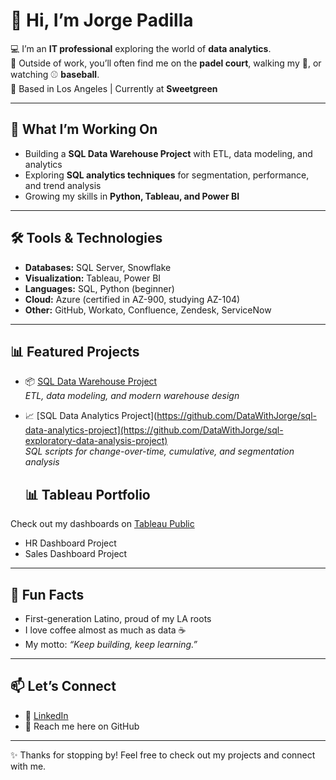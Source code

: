 # 👋 Hi, I’m Jorge Padilla  

💻 I’m an **IT professional** exploring the world of **data analytics**.  
🎾 Outside of work, you’ll often find me on the **padel court**, walking my 🐶, or watching ⚾ **baseball**.  
📍 Based in Los Angeles | Currently at **Sweetgreen**  

---

## 🚀 What I’m Working On
- Building a **SQL Data Warehouse Project** with ETL, data modeling, and analytics  
- Exploring **SQL analytics techniques** for segmentation, performance, and trend analysis  
- Growing my skills in **Python, Tableau, and Power BI**  

---

## 🛠️ Tools & Technologies
- **Databases:** SQL Server, Snowflake  
- **Visualization:** Tableau, Power BI  
- **Languages:** SQL, Python (beginner)  
- **Cloud:** Azure (certified in AZ-900, studying AZ-104)  
- **Other:** GitHub, Workato, Confluence, Zendesk, ServiceNow  

---

## 📊 Featured Projects
- 📦 [SQL Data Warehouse Project](https://github.com/DataWithJorge/sql-data-warehouse-project)  
  *ETL, data modeling, and modern warehouse design*  

- 📈 [SQL Data Analytics Project](https://github.com/DataWithJorge/sql-data-analytics-project](https://github.com/DataWithJorge/sql-exploratory-data-analysis-project)  
  *SQL scripts for change-over-time, cumulative, and segmentation analysis*

  ## 📊 Tableau Portfolio
Check out my dashboards on [Tableau Public](https://public.tableau.com/app/profile/jorge.padilla7585/vizzes)

- HR Dashboard Project  
- Sales Dashboard Project

---

## 🌟 Fun Facts
- First-generation Latino, proud of my LA roots  
- I love coffee almost as much as data ☕  
- My motto: *“Keep building, keep learning.”*  

---

## 📫 Let’s Connect
- 💼 [LinkedIn](https://www.linkedin.com/in/jorgejpadilla)  
- 📧 Reach me here on GitHub  

---
✨ Thanks for stopping by! Feel free to check out my projects and connect with me.  
